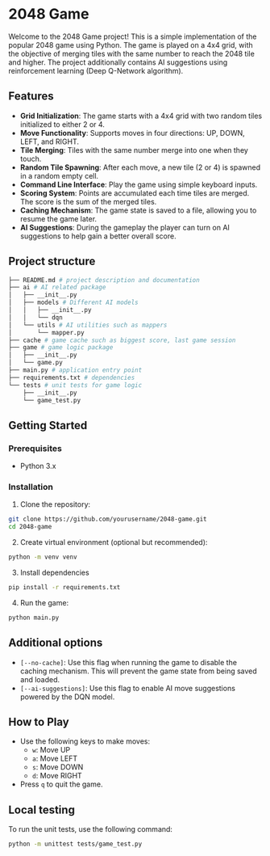 # 2048 Game

Welcome to the 2048 Game project! This is a simple implementation of the popular 2048 game using Python. The game is played on a 4x4 grid, with the objective of merging tiles with the same number to reach the 2048 tile and higher. The project additionally contains AI suggestions using reinforcement learning (Deep Q-Network algorithm).

## Features

- **Grid Initialization**: The game starts with a 4x4 grid with two random tiles initialized to either 2 or 4.
- **Move Functionality**: Supports moves in four directions: UP, DOWN, LEFT, and RIGHT.
- **Tile Merging**: Tiles with the same number merge into one when they touch.
- **Random Tile Spawning**: After each move, a new tile (2 or 4) is spawned in a random empty cell.
- **Command Line Interface**: Play the game using simple keyboard inputs.
- **Scoring System**: Points are accumulated each time tiles are merged. The score is the sum of the merged tiles.
- **Caching Mechanism**: The game state is saved to a file, allowing you to resume the game later.
- **AI Suggestions**: During the gameplay the player can turn on AI suggestions to help gain a better overall score.

## Project structure
```bash
├── README.md # project description and documentation
├── ai # AI related package 
│   ├── __init__.py
│   ├── models # Different AI models
│   │   ├── __init__.py
│   │   └── dqn
│   └── utils # AI utilities such as mappers
│       └── mapper.py
├── cache # game cache such as biggest score, last game session
├── game # game logic package
│   ├── __init__.py
│   └── game.py
├── main.py # application entry point
├── requirements.txt # dependencies
└── tests # unit tests for game logic
    ├── __init__.py
    └── game_test.py
```

## Getting Started

### Prerequisites

- Python 3.x

### Installation

1. Clone the repository:
```bash
git clone https://github.com/yourusername/2048-game.git
cd 2048-game
```
2. Create virtual environment (optional but recommended):
```bash
python -m venv venv
```

3. Install dependencies
```bash
pip install -r requirements.txt
```

4. Run the game:
```bash
python main.py
```

## Additional options
- `[--no-cache]`: Use this flag when running the game to disable the caching mechanism. This will prevent the game state from being saved and loaded.
- `[--ai-suggestions]`: Use this flag to enable AI move suggestions powered by the DQN model.

## How to Play

- Use the following keys to make moves:
  - `w`: Move UP
  - `a`: Move LEFT
  - `s`: Move DOWN
  - `d`: Move RIGHT
- Press `q` to quit the game.

## Local testing

To run the unit tests, use the following command:

```bash
python -m unittest tests/game_test.py
```